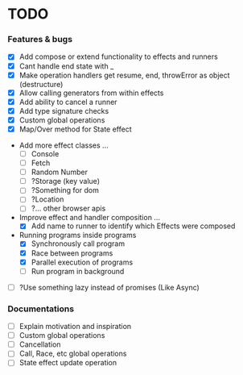 # TODO

### Features & bugs
- [x] Add compose or extend functionality to effects and runners
- [x] Cant handle end state with _
- [x] Make operation handlers get resume, end, throwError as object (destructure)
- [x] Allow calling generators from within effects
- [x] Add ability to cancel a runner
- [x] Add type signature checks
- [x] Custom global operations
- [x] Map/Over method for State effect

- Add more effect classes ...
  - [ ] Console
  - [ ] Fetch
  - [ ] Random Number
  - [ ] ?Storage (key value)
  - [ ] ?Something for dom
  - [ ] ?Location
  - [ ] ?... other browser apis

- Improve effect and handler composition ...
  - [x] Add name to runner to identify which Effects were composed

- Running programs inside programs
  - [x] Synchronously call program
  - [x] Race between programs
  - [x] Parallel execution of programs
  - [ ] Run program in background

- [ ] ?Use something lazy instead of promises (Like Async)

### Documentations
- [ ] Explain motivation and inspiration
- [ ] Custom global operations
- [ ] Cancellation
- [ ] Call, Race, etc global operations
- [ ] State effect update operation
